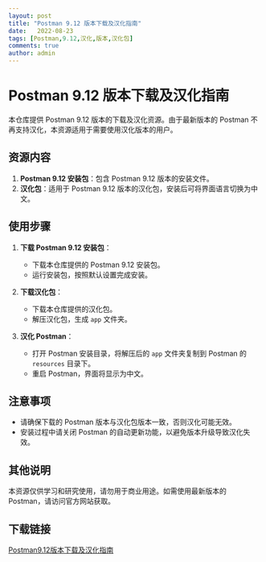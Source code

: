 ```yaml
---
layout: post
title: "Postman 9.12 版本下载及汉化指南"
date:   2022-08-23
tags: [Postman,9.12,汉化,版本,汉化包]
comments: true
author: admin
---
```

# Postman 9.12 版本下载及汉化指南

本仓库提供 Postman 9.12 版本的下载及汉化资源。由于最新版本的 Postman 不再支持汉化，本资源适用于需要使用汉化版本的用户。

## 资源内容

1. **Postman 9.12 安装包**：包含 Postman 9.12 版本的安装文件。
2. **汉化包**：适用于 Postman 9.12 版本的汉化包，安装后可将界面语言切换为中文。

## 使用步骤

1. **下载 Postman 9.12 安装包**：
   - 下载本仓库提供的 Postman 9.12 安装包。
   - 运行安装包，按照默认设置完成安装。

2. **下载汉化包**：
   - 下载本仓库提供的汉化包。
   - 解压汉化包，生成 `app` 文件夹。

3. **汉化 Postman**：
   - 打开 Postman 安装目录，将解压后的 `app` 文件夹复制到 Postman 的 `resources` 目录下。
   - 重启 Postman，界面将显示为中文。

## 注意事项

- 请确保下载的 Postman 版本与汉化包版本一致，否则汉化可能无效。
- 安装过程中请关闭 Postman 的自动更新功能，以避免版本升级导致汉化失效。

## 其他说明

本资源仅供学习和研究使用，请勿用于商业用途。如需使用最新版本的 Postman，请访问官方网站获取。

## 下载链接

[Postman9.12版本下载及汉化指南](https://pan.quark.cn/s/13f84733ee0f)